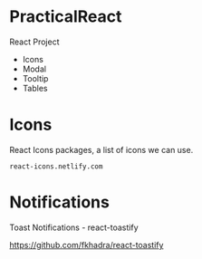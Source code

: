 # PracticalReact

React Project

- Icons
- Modal
- Tooltip
- Tables

# Icons

React Icons packages, a list of icons we can use.

    react-icons.netlify.com

# Notifications

Toast Notifications - react-toastify

https://github.com/fkhadra/react-toastify
